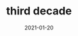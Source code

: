 ---
slug: "/third-decade"
date: "2021-01-20"
title: "third decade"
tags: ["reflecting"]
link: https://reading.supply/@anushka/third-decade-duy9tm
description: "'growing up happens when you start having things to look back on and wish you could change' - cassandra clare"
---